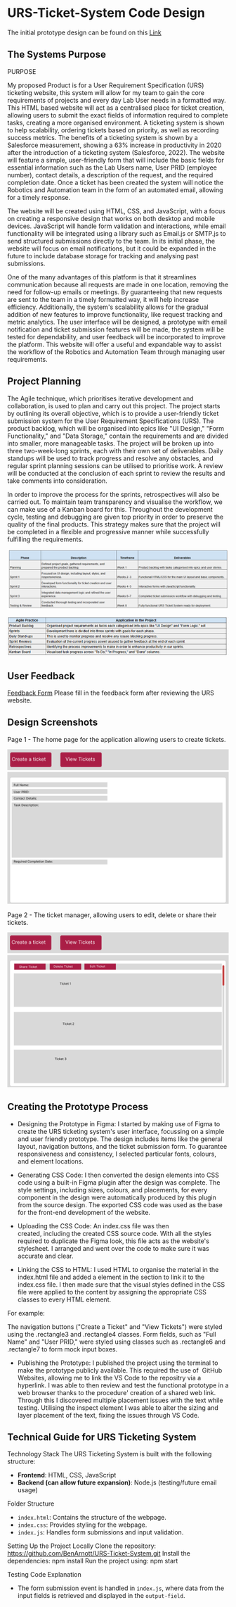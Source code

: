 # URS-Ticket-System Code Design

The initial prototype design can be found on this [Link](https://benarnott.github.io/URS-Ticket-System/)

## The Systems Purpose

PURPOSE

My proposed Product is for a User Requirement Specification (URS) ticketing website, this system will allow for my team to gain the core requirements of projects and every day Lab User needs in a formatted way. This HTML based website will act as a centralised place for ticket creation, allowing users to submit the exact fields of information required to complete tasks, creating a more organised environment. A ticketing system is shown to help scalability, ordering tickets based on priority, as well as recording success metrics. The benefits of a ticketing system is shown by a Salesforce measurement, showing a 63% increase in productivity in 2020 after the introduction of a ticketing system (Salesforce, 2022).
The website will feature a simple, user-friendly form that will include the basic fields for essential information such as the Lab Users name, User PRID (employee number), contact details, a description of the request, and the required completion date. Once a ticket has been created the system will notice the Robotics and Automation team in the form of an automated email, allowing for a timely response.

The website will be created using HTML, CSS, and JavaScript, with a focus on creating a responsive design that works on both desktop and mobile devices. JavaScript will handle form validation and interactions, while email functionality will be integrated using a library such as Email.js or SMTP.js to send structured submissions directly to the team. In its initial phase, the website will focus on email notifications, but it could be expanded in the future to include database storage for tracking and analysing past submissions.

One of the many advantages of this platform is that it streamlines communication because all requests are made in one location, removing the need for follow-up emails or meetings. By guaranteeing that new requests are sent to the team in a timely formatted way, it will help increase efficiency. Additionally, the system's scalability allows for the gradual addition of new features to improve functionality, like request tracking and metric analytics. The user interface will be designed, a prototype with email notification and ticket submission features will be made, the system will be tested for dependability, and user feedback will be incorporated to improve the platform. This website will offer a useful and expandable way to assist the workflow of the Robotics and Automation Team through managing user requirements.

## Project Planning

The Agile technique, which prioritises iterative development and collaboration, is used to plan and carry out this project. The project starts by outlining its overall objective, which is to provide a user-friendly ticket submission system for the User Requirement Specifications (URS). The product backlog, which will be organised into epics like "UI Design," "Form Functionality," and "Data Storage," contain the requirements and are divided into smaller, more manageable tasks. The project will be broken up into three two-week-long sprints, each with their own set of deliverables. Daily standups will be used to track progress and resolve any obstacles, and regular sprint planning sessions can be utilised to prioritise work. A review will be conducted at the conclusion of each sprint to review the results and take comments into consideration. 

In order to improve the process for the sprints, retrospectives will also be carried out. To maintain team transparency and visualise the workflow, we can make use of a Kanban board for this. Throughout the development cycle, testing and debugging are given top priority in order to preserve the quality of the final products. This strategy makes sure that the project will be completed in a flexible and progressive manner while successfully fulfilling the requirements.

![Screenshot](ProjectPlanningTable.png)

![Screenshot](AgilePracticesTable.png)

## User Feedback
[Feedback Form](https://docs.google.com/forms/d/e/1FAIpQLScb-IveZ_1XHtToDfNOmGVE4wiZP1UCcFefLmZl2Nn3_CLj_g/viewform?usp=header) Please fill in the feedback form after reviewing the URS website.

## Design Screenshots

Page 1 - The home page for the application allowing users to create tickets.

![Screenshot](URS%20App%201.png)

Page 2 - The ticket manager, allowing users to edit, delete or share their tickets.

![Screenshot](URS%20App%202.png)

## Creating the Prototype Process

- Designing the Prototype in Figma:
I started by making use of Figma to create the URS ticketing system's user interface, focussing on a simple and user friendly prototype. The design includes items like the general layout, navigation buttons, and the ticket submission form. To guarantee responsiveness and consistency, I selected particular fonts, colours, and element locations.

- Generating CSS Code:
I then converted the design elements into CSS code using a built-in Figma plugin after the design was complete. The style settings, including sizes, colours, and placements, for every component in the design were automatically produced by this plugin from the source design. The exported CSS code was used as the base for the front-end development of the website.

- Uploading the CSS Code:
An index.css file was then created, including the created CSS source code. With all the styles required to duplicate the Figma look, this file acts as the website's stylesheet. I arranged and went over the code to make sure it was accurate and clear. 

- Linking the CSS to HTML:
I used HTML to organise the material in the index.html file and added a <link> element in the <head> section to link it to the index.css file. I then made sure that the visual styles defined in the CSS file were applied to the content by assigning the appropriate CSS classes to every HTML element.

For example:

The navigation buttons ("Create a Ticket" and "View Tickets") were styled using the .rectangle3 and .rectangle4 classes.
Form fields, such as "Full Name" and "User PRID," were styled using classes such as .rectangle6 and .rectangle7 to form mock input boxes.

- Publishing the Prototype:
I published the project using the terminal to make the prototype publicly available. This required the use of  GitHub Websites, allowing me to link the VS Code to the repositry via a hyperlink. I was able to then review and test the functional prototype in a web browser thanks to the procedure' creation of a shared web link. Through this I discovered multiple placement issues with the text while testing. Utilising the inspect element I was able to alter the sizing and layer placement of the text, fixing the issues through VS Code.

## Technical Guide for URS Ticketing System

Technology Stack
The URS Ticketing System is built with the following structure:
- **Frontend**: HTML, CSS, JavaScript
- **Backend (can allow future expansion)**: Node.js (testing/future email usage)

Folder Structure
- `index.html`: Contains the structure of the webpage.
- `index.css`: Provides styling for the webpage.
- `index.js`: Handles form submissions and input validation.

Setting Up the Project Locally
Clone the repository: https://github.com/BenArnott/URS-Ticket-System.git
Install the dependencies: npm install
Run the project using: npm start

Testing Code Explanation
- The form submission event is handled in `index.js`, where data from the input fields is retrieved and displayed in the `output-field`.

